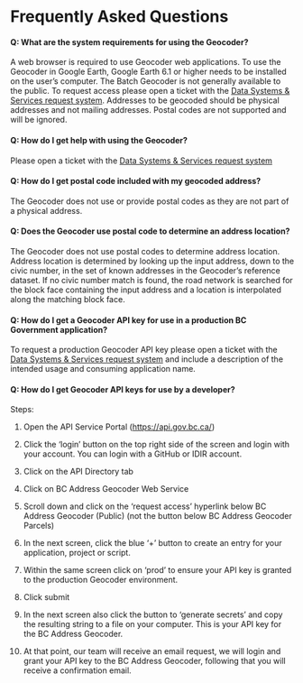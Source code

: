 # Frequently Asked Questions

#### Q: What are the system requirements for using the Geocoder?
A web browser is required to use Geocoder web applications.
To use the Geocoder in Google Earth, Google Earth 6.1 or higher needs to be installed on the user’s computer.
The Batch Geocoder is not generally available to the public.  To request access please open a ticket with the [Data Systems & Services request system](https://dpdd.atlassian.net/servicedesk/customer/portal/1/group/7/create/15).
Addresses to be geocoded should be physical addresses and not mailing addresses.
Postal codes are not supported and will be ignored.

#### Q: How do I get help with using the Geocoder?

Please open a ticket with the [Data Systems & Services request system](https://dpdd.atlassian.net/servicedesk/customer/portal/1/group/7/create/15)

#### Q: How do I get postal code included with my geocoded address?

The Geocoder does not use or provide postal codes as they are not part of a physical address.

#### Q: Does the Geocoder use postal code to determine an address location?

The Geocoder does not use postal codes to determine address location. Address location is determined by looking up the input address, down to the civic number, in the set of known addresses in the Geocoder’s reference dataset. If no civic number match is found, the road network is searched for the block face containing the input address and a location is interpolated along the matching block face.

#### Q: How do I get a Geocoder API key for use in a production BC Government application?

To request a production Geocoder API key please open a ticket with the [Data Systems & Services request system](https://dpdd.atlassian.net/servicedesk/customer/portal/1/group/7/create/15) and include a description of the intended usage and consuming application name.

#### Q: How do I get Geocoder API keys for use by a developer?

Steps:

1. Open the API Service Portal (https://api.gov.bc.ca/)

2. Click the ‘login’ button on the top right side of the screen and login with your account. You can login with a GitHub or IDIR account.

3. Click on the API Directory tab

4. Click on BC Address Geocoder Web Service

5. Scroll down and click on the ‘request access’ hyperlink below BC Address Geocoder (Public) (not the button below BC Address Geocoder Parcels)

6. In the next screen, click the blue ‘+’ button to create an entry for your application, project or script.

7. Within the same screen click on ‘prod’ to ensure your API key is granted to the production Geocoder environment.

8. Click submit

9. In the next screen also click the button to ‘generate secrets’ and copy the resulting string to a file on your computer. This is your API key for the BC Address Geocoder.

10. At that point, our team will receive an email request, we will login and grant your API key to the BC Address Geocoder, following that you will receive a confirmation email.

